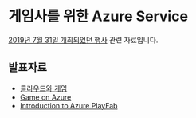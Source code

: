 # 게임사를 위한 Azure Service

[2019년 7월 31일 개최되었던 행사](https://festa.io/events/398) 관련 자료입니다.

## 발표자료

* [클라우드와 게임](01-Cloud%20and%20Gaming.pdf)
* [Game on Azure](GameOnAzure_v2.0.pdf)
* [Introduction to Azure PlayFab](Introduction%20to%20Azure%20PlayFab_dist.pdf)
